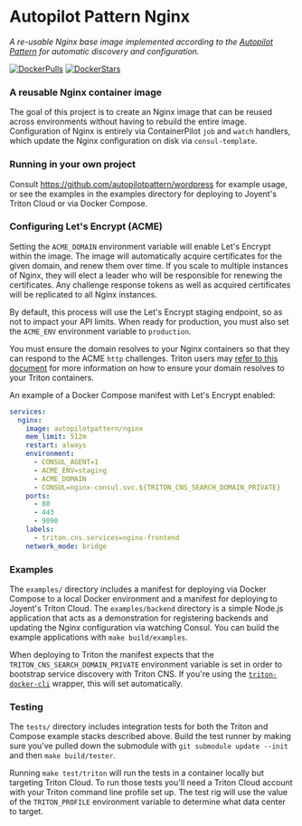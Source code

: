 Autopilot Pattern Nginx
=======================

*A re-usable Nginx base image implemented according to the [Autopilot Pattern](http://autopilotpattern.io/) for automatic discovery and configuration.*

[![DockerPulls](https://img.shields.io/docker/pulls/autopilotpattern/nginx.svg)](https://registry.hub.docker.com/u/autopilotpattern/nginx/)
[![DockerStars](https://img.shields.io/docker/stars/autopilotpattern/nginx.svg)](https://registry.hub.docker.com/u/autopilotpattern/nginx/)

### A reusable Nginx container image

The goal of this project is to create an Nginx image that can be reused across environments without having to rebuild the entire image. Configuration of Nginx is entirely via ContainerPilot `job` and `watch` handlers, which update the Nginx configuration on disk via `consul-template`.

### Running in your own project

Consult https://github.com/autopilotpattern/wordpress for example usage, or see the examples in the examples directory for deploying to Joyent's Triton Cloud or via Docker Compose.

### Configuring Let's Encrypt (ACME)

Setting the `ACME_DOMAIN` environment variable will enable Let's Encrypt within the image. The image will automatically acquire certificates for the given domain, and renew them over time. If you scale to multiple instances of Nginx, they will elect a leader who will be responsible for renewing the certificates.  Any challenge response tokens as well as acquired certificates will be replicated to all Nginx instances.

By default, this process will use the Let's Encrypt staging endpoint, so as not to impact your API limits. When ready for production, you must also set the `ACME_ENV` environment variable to `production`.

You must ensure the domain resolves to your Nginx containers so that they can respond to the ACME `http` challenges. Triton users may [refer to this document](https://docs.joyent.com/public-cloud/network/cns/faq#can-i-use-my-own-domain-name-with-triton-cns) for more information on how to ensure your domain resolves to your Triton containers.

An example of a Docker Compose manifest with Let's Encrypt enabled:

```yaml
services:
  nginx:
    image: autopilotpattern/nginx
    mem_limit: 512m
    restart: always
    environment:
      - CONSUL_AGENT=1
      - ACME_ENV=staging
      - ACME_DOMAIN
      - CONSUL=nginx-consul.svc.${TRITON_CNS_SEARCH_DOMAIN_PRIVATE}
    ports:
      - 80
      - 443
      - 9090
    labels:
      - triton.cns.services=nginx-frontend
    network_mode: bridge
```

### Examples

The `examples/` directory includes a manifest for deploying via Docker Compose to a local Docker environment and a manifest for deploying to Joyent's Triton Cloud. The `examples/backend` directory is a simple Node.js application that acts as a demonstration for registering backends and updating the Nginx configuration via watching Consul. You can build the example applications with `make build/examples`.

When deploying to Triton the manifest expects that the `TRITON_CNS_SEARCH_DOMAIN_PRIVATE` environment variable is set in order to bootstrap service discovery with Triton CNS. If you're using the [`triton-docker-cli`](https://github.com/joyent/triton-docker-cli) wrapper, this will set automatically.

### Testing

The `tests/` directory includes integration tests for both the Triton and Compose example stacks described above. Build the test runner by making sure you've pulled down the submodule with `git submodule update --init` and then `make build/tester`.

Running `make test/triton` will run the tests in a container locally but targeting Triton Cloud. To run those tests you'll need a Triton Cloud account with your Triton command line profile set up. The test rig will use the value of the `TRITON_PROFILE` environment variable to determine what data center to target.
